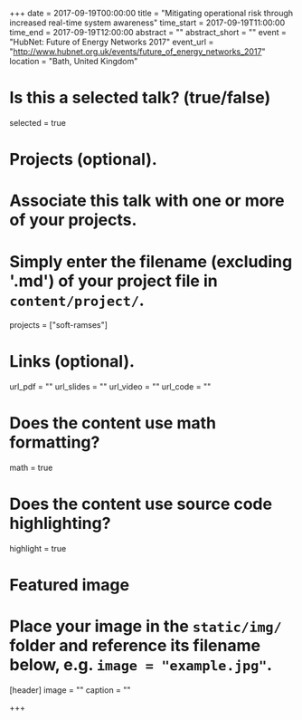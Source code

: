 +++
date = 2017-09-19T00:00:00
title = "Mitigating operational risk through increased real-time system awareness"
time_start = 2017-09-19T11:00:00
time_end = 2017-09-19T12:00:00
abstract = ""
abstract_short = ""
event = "HubNet: Future of Energy Networks 2017"
event_url = "http://www.hubnet.org.uk/events/future_of_energy_networks_2017"
location = "Bath, United Kingdom"

# Is this a selected talk? (true/false)
selected = true

# Projects (optional).
#   Associate this talk with one or more of your projects.
#   Simply enter the filename (excluding '.md') of your project file in `content/project/`.
projects = ["soft-ramses"]

# Links (optional).
url_pdf = ""
url_slides = ""
url_video = ""
url_code = ""

# Does the content use math formatting?
math = true

# Does the content use source code highlighting?
highlight = true

# Featured image
# Place your image in the `static/img/` folder and reference its filename below, e.g. `image = "example.jpg"`.
[header]
image = ""
caption = ""

+++

